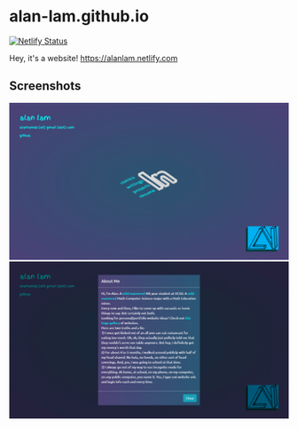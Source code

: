 # alan-lam.github.io

[![Netlify Status](https://api.netlify.com/api/v1/badges/5801c3c7-51cf-4d50-8e38-050a98bbd97d/deploy-status)](https://app.netlify.com/sites/alanlam/deploys)

Hey, it's a website!
https://alanlam.netlify.com

## Screenshots
![Alt text](/pictures/home.png?raw=true)
![Alt text](/pictures/about.png?raw=true)
